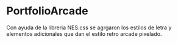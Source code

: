 # PortfolioArcade
Con ayuda de la libreria NES.css se agrgaron los estilos de letra y elementos adicionales que dan el estilo retro arcade pixelado.